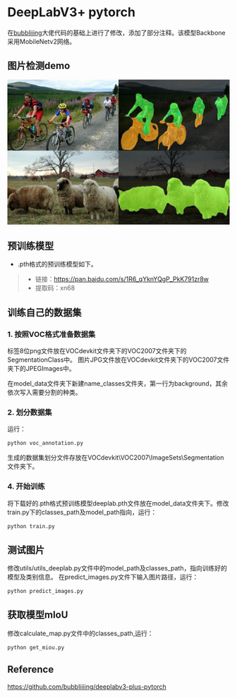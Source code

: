 # DeepLabV3+   pytorch
在[bubbliiing](https://github.com/bubbliiiing/deeplabv3-plus-pytorch)大佬代码的基础上进行了修改，添加了部分注释。该模型Backbone采用MobileNetv2网络。
## 图片检测demo
<img src="Image_samples/result.jpg" ><br>

## 预训练模型
+ .pth格式的预训练模型如下。<br>
>- 链接：https://pan.baidu.com/s/1R6_qYknYQgP_PkK791zr8w
>- 提取码：xn68
## 训练自己的数据集
### 1. 按照VOC格式准备数据集
标签8位png文件放在VOCdevkit文件夹下的VOC2007文件夹下的SegmentationClass中。
图片JPG文件放在VOCdevkit文件夹下的VOC2007文件夹下的JPEGImages中。

在model_data文件夹下新建name_classes文件夹，第一行为background，其余依次写入需要分割的种类。
### 2. 划分数据集
运行：
``` bash
python voc_annotation.py
```
生成的数据集划分文件存放在VOCdevkit\VOC2007\ImageSets\Segmentation文件夹下。
### 4. 开始训练
将下载好的.pth格式预训练模型deeplab.pth文件放在model_data文件夹下。修改train.py下的classes_path及model_path指向，运行：
``` bash
python train.py
```
## 测试图片
修改utils/utils_deeplab.py文件中的model_path及classes_path，指向训练好的模型及类别信息。
在predict_images.py文件下输入图片路径，运行：
``` bash
python predict_images.py
```
## 获取模型mIoU
修改calculate_map.py文件中的classes_path,运行：
 ``` bash
 python get_miou.py
 ```
## Reference
https://github.com/bubbliiiing/deeplabv3-plus-pytorch
